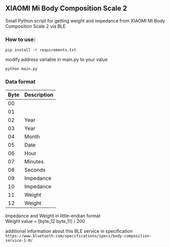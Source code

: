 
## XIAOMI Mi Body Composition Scale 2
Small Python script for getting weight and impedance from XIAOMI Mi Body Composition Scale 2 via BLE


### How to use:

```pip install -r requirements.txt```

modify address variable in main.py to your value 

```python main.py```


### Data format

| Byte | Description |
|------|-------------|
| 00   |             |
| 01   |             |
| 02   | Year        |
| 03   | Year        |
| 04   | Month       |
| 05   | Date        |
| 06   | Hour        |
| 07   | Minutes     |
| 08   | Seconds     |
| 09   | Impedance   |
| 10   | Impedance   |
| 11   | Weight      |
| 12   | Weight      |

Impedance and Weight in little-endian format\
Weight value = [byte_12 byte_11] / 200

additional information about this BLE service in specification \
`https://www.bluetooth.com/specifications/specs/body-composition-service-1-0/`

